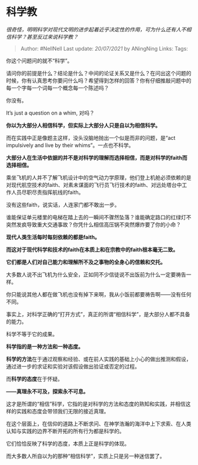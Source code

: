 # 科学教
*很奇怪，明明科学对现代文明的进步起着近乎决定性的作用，可为什么还有人不相信科学？甚至反过来说科学教？*

> Author: #NellNell 
Last update: *20/07/2021* by ANingNing
Links:
Tags: 
  

你这个问题问的就不“科学”。

请问你的前提是什么？结论是什么？中间的论证关系又是什么？在问出这个问题的时候，你有认真思考你要问什么吗？希望得到怎样的回答？你有仔细推敲问题中的每一个字每一个词每一个概念每一个陈述吗？

你没有。

It’s just a question on a whim, 对吗？

**你以为大部分人相信科学，但实际上大部分人只是自以为相信科学。**

而在实践中正是像题主这样，没头没脑地抛出一个似是而非的问题，是“act impulsively and live by their whims”。一点也不科学。

**大部分人在生活中依据的并不是对科学的理解而选择相信，而是对科学的faith而选择相信。**

乘坐飞机的人并不了解飞机设计中的空气动力学原理，他们登上机舱必须依赖的是对现代航空技术的faith、对素未谋面的飞行员飞行技术的faith、对远处塔台中工作人员尽职尽责指挥航线的faith。

没有这些faith，说实话，人连家门都不敢出一步。

谁能保证单元楼里的电梯在踏上去的一瞬间不骤然坠落？谁能确定路口的红绿灯不突然发疯导致重大交通事故？你凭什么相信高压锅不突然爆炸要了你的小命？

**现代人类生活每时每刻依赖的都是faith。**

**而这对于现代科学和技术的faith在本质上和在宗教中的faith根本毫无二致。**

**它们都是人们对自己能力和理解所不及之事物的全身心的信赖和交托。**

大多数人说不出飞机为什么安全，正如同不少信徒说不出饭前为什么一定要祷告一样。

你只能说其他人都在做飞机也没有掉下来啊，我从小饭前都要祷告啊——没有任何不同。

事实上，对科学正确的“打开方式”，真正的所谓“相信科学”，是大部分人都不具备的能力。

科学不等于它的成果。

**科学指的是一种方法和一种态度。**

**科学的方法**在于通过观察和经验、或在前人实践的基础上小心的做出推测和假设，通过进一步的求证和实验对该假设做出验证或否定的过程。

而**科学的态度**在于怀疑。

**——真理永不可及，探索永不可息。**

这才是所谓的“相信”科学，它指的是对科学的方法和态度的熟知和实践，并相信这样的实践和态度会带领我们无限的接近真理。

在这个层面上，在信仰的道路上不断求问、在神学浩瀚的海洋中上下求索、在人类认知与实践的边界不断开拓的所有行为都是科学的。

它们恰恰反映了科学的态度，本质上正是科学的体现。

而大多数人所自以为的那种“相信科学”，实质上只是另一种迷信罢了。